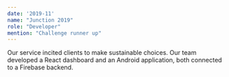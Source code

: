 ```yaml
---
date: '2019-11'
name: "Junction 2019"
role: "Developer"
mention: "Challenge runner up"
---
```


Our service incited clients to make sustainable choices. Our team developed a React dashboard and an Android application, both connected to a Firebase backend.